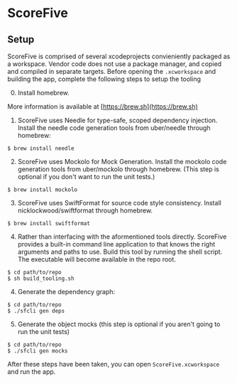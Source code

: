 #  ScoreFive

## Setup

ScoreFive is comprised of several xcodeprojects convieniently packaged as a workspace.
Vendor code does not use a package manager, and copied and compiled in separate targets.
Before opening the `.xcworkspace` and building the app, complete the following steps to setup the tooling

0. Install homebrew.

More information is available at [https://brew.sh](https://brew.sh)

1. ScoreFive uses Needle for type-safe, scoped dependency injection. Install the needle code generation tools from uber/needle through homebrew:

```
$ brew install needle
```

2. ScoreFive uses Mockolo for Mock Generation. Install the mockolo code generation tools from uber/mockolo through homebrew. (This step is optional if you don't want to run the unit tests.)

```
$ brew install mockolo
```

3. ScoreFive uses SwiftFormat for source code style consistency. Install nicklockwood/swiftformat through homebrew.

```
$ brew install swiftformat
```

4. Rather than interfacing with the aformentioned tools directly. ScoreFive provides a built-in command line application to that knows the right arguments and paths to use. Build this tool by running the shell script. The executable will become available in the repo root.

```
$ cd path/to/repo
$ sh build_tooling.sh
```

4. Generate the dependency graph:

```
$ cd path/to/repo
$ ./sfcli gen deps
```

5. Generate the object mocks (this step is optional if you aren't going to run the unit tests)

```
$ cd path/to/repo
$ ./sfcli gen mocks
```

After these steps have been taken, you can open `ScoreFive.xcworkspace` and run the app.
